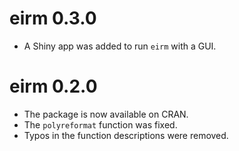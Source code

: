 # eirm 0.3.0

- A Shiny app was added to run `eirm` with a GUI.

# eirm 0.2.0

- The package is now available on CRAN.
- The `polyreformat` function was fixed.
- Typos in the function descriptions were removed.
